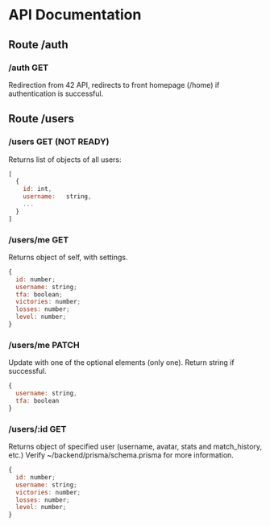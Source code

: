 # API Documentation

## Route /auth

### /auth 		GET 
Redirection from 42 API, redirects to front homepage (/home) if authentication is successful. 

## Route /users

### /users		GET (NOT READY)
Returns list of objects of all users:
```js
[
  {
    id: int,
    username:   string,
    ...
  }
]
```

### /users/me  		 GET 
Returns object of self, with settings. 
```js
{
  id: number;
  username: string;
  tfa: boolean;
  victories: number;
  losses: number;
  level: number;
}
```

### /users/me  		 PATCH 
Update with one of the optional elements (only one). Return string if successful. 
```js
{
  username: string,
  tfa: boolean
}
```

### /users/:id 		GET
Returns object of specified user (username, avatar, stats and match_history, etc.) Verify ~/backend/prisma/schema.prisma for more information. 
```js
{
  id: number;
  username: string;
  victories: number;
  losses: number;
  level: number;
}
```
